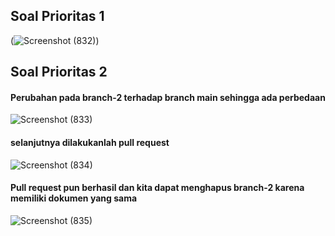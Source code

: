 ## Soal Prioritas 1

(![Screenshot (832)](https://user-images.githubusercontent.com/93631261/220524592-39bc11a8-f2dd-47a5-b5c4-ef75895f4941.png))


## Soal Prioritas 2

#### Perubahan pada branch-2 terhadap branch main sehingga ada perbedaan
![Screenshot (833)](https://user-images.githubusercontent.com/93631261/220536706-e63828b8-f468-4cea-b956-713a78ff9704.png)

#### selanjutnya dilakukanlah pull request
![Screenshot (834)](https://user-images.githubusercontent.com/93631261/220537900-f2655aff-229e-499a-9557-f0f7dfaf7df7.png)

#### Pull request pun berhasil dan kita dapat menghapus branch-2 karena memiliki dokumen yang sama
![Screenshot (835)](https://user-images.githubusercontent.com/93631261/220536735-0d5f15fc-812b-456b-947f-3b61fdab9c1f.png)
